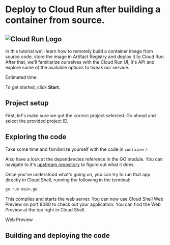 <walkthrough-metadata>
  <meta name="title" content="Deploy to Cloud Run after building a container from source." />
  <meta name="description" content="Learn how to build, containerize, store and deploy a container image to Google Cloud Run." />
  <meta name="component_id" content="1053799" />
  <meta name="keywords" content="deploy, containers, console, run" />
  <meta name="short_id" content="true" />
</walkthrough-metadata>

# Deploy to Cloud Run after building a container from source.

## ![Cloud Run Logo][intro image]

In this tutorial we'll learn how to remotely build a container image from source code, store the image in Artifact Registry and deploy it to Cloud Run. After that, we'll familiarize ourselves with the Cloud Run UI, it's API and explore some of the avaliable options to tweak our service.

<walkthrough-tutorial-difficulty difficulty="2"></walkthrough-tutorial-difficulty>

Estimated time:
<walkthrough-tutorial-duration duration="15"></walkthrough-tutorial-duration>

To get started, click **Start**.

[intro image]: https://walkthroughs.googleusercontent.com/content/images/run.png

## Project setup

First, let's make sure we got the correct project selected. Go ahead and select the provided project ID.

<walkthrough-project-setup billing="true"></walkthrough-project-setup>

<walkthrough-enable-apis apis="cloudbuild.googleapis.com,
run.googleapis.com,
artifactregistry.googleapis.com">
</walkthrough-enable-apis>

## Exploring the code

Take some time and 
<walkthrough-editor-open-file filePath="cloudshell_open/serverless/container/main.go">
familiarize yourself with the code
</walkthrough-editor-open-file>
in `container/`.

Also have a look at the dependencies reference in the GO module. You can navigate to it's [upstream repository](https://github.com/helloworlddan/tortune) to figure out what it does.

Once you've understood what's going on, you can try to run that app directly in Cloud Shell, running the following in the terminal:

```bash
go run main.go
```

This compiles and starts the web server. You can now use Cloud Shell Web Preview on port 8080 to check out your application. You can find the Web Preview at the top right in Cloud Shell.

<walkthrough-editor-pointer cssSelector="[id$=web-preview-button]">Web Preview</walkthrough-editor-pointer>

## Building and deploying the code



